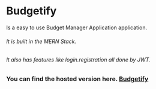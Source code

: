 # Budgetify
Is a easy to use Budget Manager Application application.
###### It is built in the MERN Stack.

###### It also has features like login.registration all done by JWT.

### You can find the hosted version here. [Budgetify](https://budgetify-2.herokuapp.com/)
 




